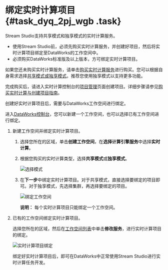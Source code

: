 # 绑定实时计算项目 {#task_dyq_2pj_wgb .task}

Stream Studio支持共享模式和独享模式的实时计算服务。

-   使用Stream Studio前，必须先购买实时计算服务，并创建好项目，然后将实时计算项目绑定至DataWorks的工作空间中。
-   必须购买DataWorks标准版及以上版本，方可绑定实时计算项目。

如果您还未购买实时计算服务，请单击[购买实时计算服务](https://data.aliyun.com/product/sc?spm=a2c4g.11186623.1280361.88.3fb433b4151Cof)进行购买。您可以根据自身需求选择[共享模式或独享模式](../../../../cn.zh-CN/产品简介/产品模式/独享模式与共享模式的区别.md#)。推荐您使用独享模式以支持更多功能。

完成购买后，请进入实时计算控制台的[项目管理](https://stream.console.aliyun.com/zh/light/#/profile/project)页面创建项目。详细步骤请参见[购买实时计算与创建项目指南](../../../../cn.zh-CN/准备工作/如何购买.md#)。

创建好实时计算项目后，需要与DataWorks工作空间进行绑定。

进入[DataWorks控制台](https://workbench.data.aliyun.com/consolenew#/projectlist)，您可以新建一个工作空间，也可以选择已有工作空间进行绑定。

1.  新建工作空间并绑定实时计算项目。 
    1.  选择您所在的区域，单击**创建工作空间**，在**选择计算引擎服务**中选择**实时计算**。
    2.  根据您购买的实时计算类型，选择**共享模式**或**独享模式**。 

        ![选择模式](http://static-aliyun-doc.oss-cn-hangzhou.aliyuncs.com/assets/img/129960/156395892339661_zh-CN.png)

    3.  在**下一步**中绑定实时计算项目。对于共享模式，直接选择要绑定的项目即可。对于独享模式，先选择集群，再选择要绑定的项目。 

        ![绑定工作空间](http://static-aliyun-doc.oss-cn-hangzhou.aliyuncs.com/assets/img/129960/156395892439662_en-US.png)

        **说明：** 每个实时计算项目只能绑定一个工作空间。

2.  已有的工作空间绑定实时计算项目。 

    选择您所在的区域，然后在[工作空间列表](cn.zh-CN/使用指南/管理控制台/工作空间列表.md#)中单击**修改服务**，进行实时计算项目的绑定。

    ![实时计算项目绑定](http://static-aliyun-doc.oss-cn-hangzhou.aliyuncs.com/assets/img/129960/156395892439663_zh-CN.png)

    绑定好实时计算项目后，即可在DataWorks中正常使用Stream Studio进行实时计算任务开发。


